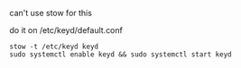 <!-- TODO: add this to stowignore -->

can't use stow for this

do it on /etc/keyd/default.conf

```
stow -t /etc/keyd keyd
sudo systemctl enable keyd && sudo systemctl start keyd
```
